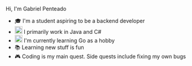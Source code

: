 Hi, I'm Gabriel Penteado  

- 🎓 I'm a student aspiring to be a backend developer  
- <img src="https://slackmojis.com/emojis/64616-java3/download" width="20"/> I primarily work in Java and C#  
- <img src="https://slackmojis.com/emojis/291-golang/download" width="20"/> I'm currently learning Go as a hobby    
- 📚 Learning new stuff is fun
- 🎮 Coding is my main quest. Side quests include fixing my own bugs

<!--
**Gabriel-Penteadoo/Gabriel-Penteadoo** is a ✨ _special_ ✨ repository because its `README.md` (this file) appears on your GitHub profile.

Here are some ideas to get you started:

- 🔭 I’m currently working on ...
- 🌱 I’m currently learning ...
- 👯 I’m looking to collaborate on ...
- 🤔 I’m looking for help with ...
- 💬 Ask me about ...
- 📫 How to reach me: ...
- 😄 Pronouns: ...
- ⚡ Fun fact: ...
-->
